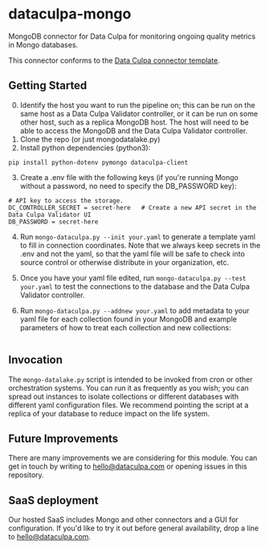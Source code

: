 # dataculpa-mongo
MongoDB connector for Data Culpa for monitoring ongoing quality metrics in Mongo databases.

This connector conforms to the [Data Culpa connector template](https://github.com/Data-Culpa/connector-template).


## Getting Started

0. Identify the host you want to run the pipeline on; this can be run on the same host as a Data Culpa Validator controller, or it can be run on some other host, such as a replica MongoDB host. The host will need to be able to access the MongoDB and the Data Culpa Validator controller.
1. Clone the repo (or just mongodatalake.py)
2. Install python dependencies (python3):
```
pip install python-dotenv pymongo dataculpa-client
```
3. Create a .env file with the following keys (if you're running Mongo without a password, no need to specify the DB_PASSWORD key):

```
# API key to access the storage.
DC_CONTROLLER_SECRET = secret-here   # Create a new API secret in the Data Culpa Validator UI
DB_PASSWORD = secret-here 
```

4. Run ```mongo-dataculpa.py --init your.yaml``` to generate a template yaml to fill in connection coordinates. Note that we always keep secrets in the .env and not the yaml, so that the yaml file will be safe to check into source control or otherwise distribute in your organization, etc.

5. Once you have your yaml file edited, run ```mongo-dataculpa.py --test your.yaml``` to test the connections to the database and the Data Culpa Validator controller.

6. Run ```mongo-dataculpa.py --addnew your.yaml``` to add metadata to your yaml file for each collection found in your MongoDB and example parameters of how to treat each collection and new collections:

```

```

## Invocation

The ```mongo-datalake.py``` script is intended to be invoked from cron or other orchestration systems. You can run it as frequently as you wish; you can spread out instances to isolate collections or different databases with different yaml configuration files. We recommend pointing the script at a replica of your database to reduce impact on the life system.

## Future Improvements

There are many improvements we are considering for this module. You can get in touch by writing to hello@dataculpa.com or opening issues in this repository.

## SaaS deployment

Our hosted SaaS includes Mongo and other connectors and a GUI for configuration. If you'd like to try it out before general availability, drop a line to hello@dataculpa.com.
